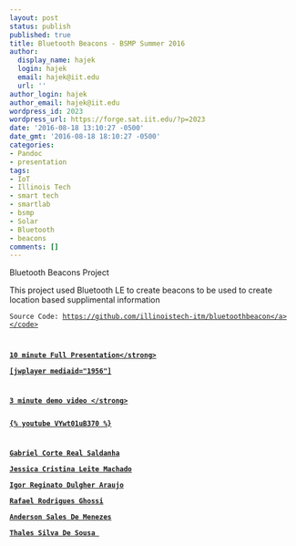 ```yaml
---
layout: post
status: publish
published: true
title: Bluetooth Beacons - BSMP Summer 2016
author:
  display_name: hajek
  login: hajek
  email: hajek@iit.edu
  url: ''
author_login: hajek
author_email: hajek@iit.edu
wordpress_id: 2023
wordpress_url: https://forge.sat.iit.edu/?p=2023
date: '2016-08-18 13:10:27 -0500'
date_gmt: '2016-08-18 18:10:27 -0500'
categories:
- Pandoc
- presentation
tags:
- IoT
- Illinois Tech
- smart tech
- smartlab
- bsmp
- Solar
- Bluetooth
- beacons
comments: []
---
```

<p>Bluetooth Beacons Project</p>
<p>This project used Bluetooth LE to create beacons to be used to create location based supplimental information</p>
<p><code>Source Code: <a href="https:&#47;&#47;github.com&#47;illinoistech-itm&#47;bluetoothbeacon">https:&#47;&#47;github.com&#47;illinoistech-itm&#47;bluetoothbeacon<&#47;a><&#47;code></p>
<p><strong>10 minute Full Presentation<&#47;strong><br />
[jwplayer mediaid="1956"]</p>
<p><strong>3 minute demo video <&#47;strong>

{% youtube VYwt01uB370 %}

<p>Gabriel Corte Real Saldanha<br />
Jessica Cristina Leite Machado<br />
Igor Reginato Dulgher Araujo<br />
Rafael Rodrigues Ghossi<br />
Anderson Sales De Menezes<br />
Thales Silva De Sousa </p>
